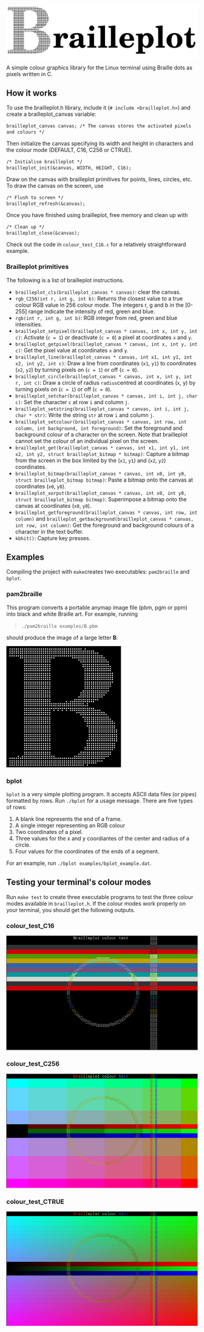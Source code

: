 ![Brailleplot](Brailleplot.png)

A simple colour graphics library for the Linux terminal using Braille dots as
pixels written in C.

## How it works

To use the brailleplot.h library, include it (`# include <brailleplot.h>`) and
create a brailleplot_canvas variable:

	brailleplot_canvas canvas; /* The canvas stores the activated pixels and colours */

Then initialize the canvas specifying its width and height in characters and the
colour mode (DEFAULT, C16, C256 or CTRUE).

	/* Initialise brailleplot */
	brailleplot_init(&canvas, WIDTH, HEIGHT, C16);

Draw on the canvas with brailleplot primitives for points, lines, circles, etc.
To draw the canvas on the screen, use

	/* Flush to screen */
	brailleplot_refresh(&canvas);

Once you have finished using brailleplot, free memory and clean up with

	/* Clean up */
	brailleplot_close(&canvas);

Check out the code in `colour_test_C16.c` for a relatively straightforward
example.

### Brailleplot primitives

The following is a list of brailleplot instructions.

* `brailleplot_cls(brailleplot_canvas * canvas)`: clear the canvas.
* `rgb_C256(int r, int g, int b)`: Returns the closest value to a true colour
RGB value in 256 colour mode. The integers r, g and b in the [0-255] range
indicate the intensity of red, green and blue.
* `rgb(int r, int g, int b)`: RGB integer from red, green and blue intensities.
* `brailleplot_setpixel(brailleplot_canvas * canvas, int x, int y, int c)`:
Activate (`c = 1`) or deactivate (`c = 0`) a pixel at coordinates `x` and `y`.
* `brailleplot_getpixel(brailleplot_canvas * canvas, int x, int y, int c)`:
Get the pixel value at coordinates `x` and `y`.
* `brailleplot_line(brailleplot_canvas * canvas, int x1, int y1, int x2, int y2, int c)`:
Draw a line from coordinates (`x1`, `y1`) to coordinates (`x2`, `y2`) by turning pixels
on (`c = 1`) or off (`c = 0`).
* `brailleplot_circle(brailleplot_canvas * canvas, int x, int y, int r, int c)`:
Draw a circle of radius `radius`centred at coordinates (`x`, y) by turning pixels on
(`c = 1`) or off (`c = 0`).
* `brailleplot_setchar(brailleplot_canvas * canvas, int i, int j, char c)`: Set the
character `c` at row `i` and column `j`.
* `brailleplot_setstring(brailleplot_canvas * canvas, int i, int j, char * str)`:
Write the string `str` at row `i` and column `j`.
* `brailleplot_setcolour(brailleplot_canvas * canvas, int row, int column, int background, int foreground)`:
Set the foreground and background colour of a character on the screen. Note that
brailleplot cannot set the colour of an individual pixel on the screen.
* `brailleplot_get(brailleplot_canvas * canvas, int x1, int y1, int x2, int y2, struct brailleplot_bitmap * bitmap)`:
Capture a bitmap from the screen in the box limited by the (`x1`, `y1`) and
(`x2`, `y2`) coordinates.
* `brailleplot_bitmap(brailleplot_canvas * canvas, int x0, int y0, struct brailleplot_bitmap bitmap)`:
Paste a bitmap onto the canvas at coordinates (`x0`, `y0`).
* `brailleplot_xorput(brailleplot_canvas * canvas, int x0, int y0, struct brailleplot_bitmap bitmap)`:
Superimpose a bitmap onto the canvas at coordinates (`x0`, `y0`).
* `brailleplot_getforeground(brailleplot_canvas * canvas, int row, int column)`
and `brailleplot_getbackground(brailleplot_canvas * canvas, int row, int column)`:
Get the foreground and background colours of a character in the text buffer.
* `kbhit()`: Capture key presses.

## Examples

Compiling the project with `make`creates two executables: `pam2braille` and
`bplot`.

### pam2braille

This program converts a portable anymap image file (pbm, pgm or ppm) into
black and white Braille art. For example, running

> `./pam2braille examples/B.pbm`

should produce the image of a large letter **B**:

![Image of a large B](examples/B.png)

### bplot

`bplot` is a very simple plotting program. It accepts ASCII data files (or
pipes) formatted by rows. Run `./bplot` for a usage message. There are five
types of rows:

1. A blank line represents the end of a frame.
2. A single integer representing an RGB colour
3. Two coordinates of a pixel.
4. Three values for the x and y coordiantes of the center and radius of a
   circle.
5. Four values for the coordinates of the ends of a segment.

For an example, run `./bplot examples/bplot_example.dat`.

## Testing your terminal's colour modes

Run `make test` to create three executable programs to test the three colour
modes available in `brailleplot.h`. If the colour modes work properly on your
terminal, you should get the following outputs.

### colour_test_C16

![16 colours test screen](examples/colour_test_C16.png)

### colour_test_C256

![256 colours test screen](examples/colour_test_C256.png)

### colour_test_CTRUE

![True colour test screen](examples/colour_test_CTRUE.png)
